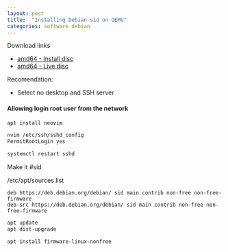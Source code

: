 ```yaml
---
layout: post
title:  "Installing Debian sid on QEMU"
categories: software debian
---
```



Download links

<!-- https://www.debian.org/CD/live/ -->

- [amd64 - Install disc](https://cdimage.debian.org/debian-cd/current/amd64/iso-cd/debian-12.2.0-amd64-netinst.iso)
- [amd64 - Live disc](https://cdimage.debian.org/debian-cd/current-live/amd64/iso-hybrid/)

Recomendation: 

- Select no desktop and SSH server


#### Allowing login root user from the network

```bash
apt install neovim

nvim /etc/ssh/sshd_config
PermitRootLogin yes

systemctl restart sshd

```

Make it #sid

/etc/apt/sources.list

```
deb https://deb.debian.org/debian/ sid main contrib non-free non-free-firmware
deb-src https://deb.debian.org/debian/ sid main contrib non-free non-free-firmware
```

```bash
apt update
apt dist-upgrade

apt install firmware-linux-nonfree
```

